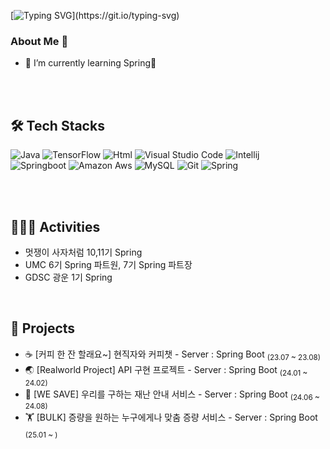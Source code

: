 
<!--
![header](https://capsule-render.vercel.app/api?type=waving&color=timeAuto&height=300&section=header&text=Welcome!&fontSize=90&animation=fadeIn&fontAlignY=38&desc=saranghein's%20GitHub&descAlignY=51&descAlign=62)
-->

[![Typing SVG](https://readme-typing-svg.demolab.com/?lines=Welcome+to+leegy21's+github!!;)](https://git.io/typing-svg)


### About Me 👋
- 🌱 I’m currently learning Spring🌟
  

<br>
<br>

## 🛠️ Tech Stacks

![Java](https://img.shields.io/badge/Java-007396.svg?style=flat-square&logo=Java&logoColor=white)
![TensorFlow](https://img.shields.io/badge/TensorFlow-FF6F00.svg?style=flat-square&logo=TensorFlow&logoColor=white)
![Html](https://img.shields.io/badge/Html-ECD53F.svg?style=flat-square&logo=Html&logoColor=white)
![Visual Studio Code](https://img.shields.io/badge/VisualStudioCode-007ACC?style=flat&logo=VisualStudioCode&logoColor=white)
![Intellij](https://img.shields.io/badge/IntelliJ_IDEA-000000?style=flat&logo=intellij-idea&logoColor=white)
<br>
![Springboot](https://img.shields.io/badge/SpringBoot-6DB33F?style=flat-square&logo=SpringBoot&logoColor=white)
![Amazon Aws](https://img.shields.io/badge/Amazon&AWS-232F3E?style=flat-square&logo=Amazon&AWS&logoColor=white)
![MySQL](https://img.shields.io/badge/MySQL-4479A1?style=flat-square&logo=MySQL&logoColor=white)
![Git](https://img.shields.io/badge/Git-F05032?style=flat-square&logo=Git&logoColor=white)
![Spring](https://img.shields.io/badge/Spring-6DB33F?style=flat-square&logo=Spring&logoColor=white)


<br>
<br>

## 🏃‍♀️‍➡️ Activities 
- 멋쟁이 사자처럼 10,11기 Spring
- UMC 6기 Spring 파트원, 7기 Spring 파트장
- GDSC 광운 1기 Spring
<br/>

## 🌟 Projects
- ☕ [커피 한 잔 할래요~] 현직자와 커피챗 - Server : Spring Boot <sub>(23.07 ~ 23.08)</sub>
- 🌏 [Realworld Project] API 구현 프로젝트 - Server : Spring Boot <sub>(24.01 ~ 24.02)</sub>
- 🚨 [WE SAVE] 우리를 구하는 재난 안내 서비스 - Server : Spring Boot <sub>(24.06 ~ 24.08)</sub>
- 🏋️ [BULK] 증량을 원하는 누구에게나 맞춤 증량 서비스 - Server : Spring Boot <sub>(25.01 ~ )</sub><br/>

<br/>

</div>
